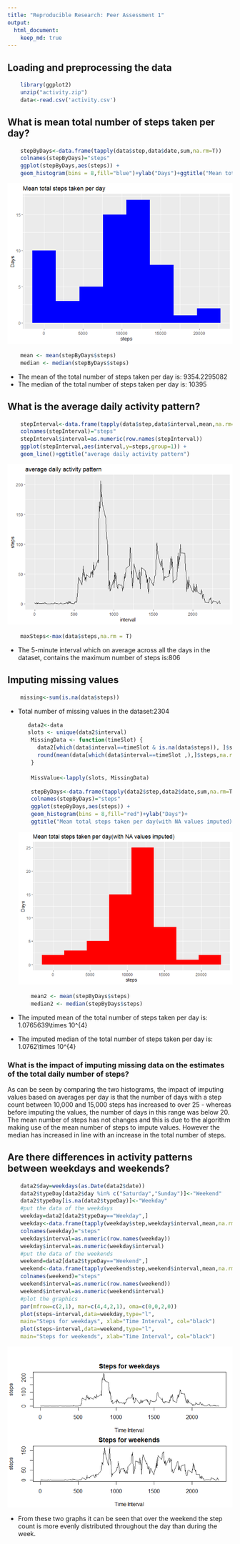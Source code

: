 ```yaml
---
title: "Reproducible Research: Peer Assessment 1"
output: 
  html_document:
    keep_md: true
---
```



## Loading and preprocessing the data
  
  ```r
      library(ggplot2)
      unzip("activity.zip")
      data<-read.csv('activity.csv')
  ```
## What is mean total number of steps taken per day?
  
  ```r
      stepByDays<-data.frame(tapply(data$step,data$date,sum,na.rm=T))
      colnames(stepByDays)="steps"
      ggplot(stepByDays,aes(steps)) + 
      geom_histogram(bins = 8,fill="blue")+ylab("Days")+ggtitle("Mean total steps taken per day")
  ```
  
  ![](PA1_template_files/figure-html/unnamed-chunk-2-1.png)<!-- -->
  
  ```r
      mean <- mean(stepByDays$steps)
      median <- median(stepByDays$steps)  
  ```
* The mean of the total number of steps taken per day is: 9354.2295082
* The median of the total number of steps taken per day is: 10395


## What is the average daily activity pattern?
  
  ```r
      stepInterval<-data.frame(tapply(data$step,data$interval,mean,na.rm=T))
      colnames(stepInterval)="steps"
      stepInterval$interval=as.numeric(row.names(stepInterval))
      ggplot(stepInterval,aes(interval,y=steps,group=1)) + 
      geom_line()+ggtitle("average daily activity pattern")
  ```
  
  ![](PA1_template_files/figure-html/unnamed-chunk-3-1.png)<!-- -->
  
  ```r
      maxSteps<-max(data$steps,na.rm = T)
  ```
* The 5-minute interval which on average across all the days in the dataset, contains the maximum number of steps is:806 

## Imputing missing values

  
  ```r
      missing<-sum(is.na(data$steps))
  ```
* Total number of missing values in the dataset:2304
  
  
  ```r
     data2<-data
     slots <- unique(data2$interval)
      MissingData <- function(timeSlot) {
        data2[which(data$interval==timeSlot & is.na(data$steps)), ]$steps <<- 
        round(mean(data[which(data$interval==timeSlot ,),]$steps,na.rm=T))
      }
  
      MissValue<-lapply(slots, MissingData)
  ```
  
  ```r
      stepByDays<-data.frame(tapply(data2$step,data2$date,sum,na.rm=T))
      colnames(stepByDays)="steps"
      ggplot(stepByDays,aes(steps)) + 
      geom_histogram(bins = 8,fill="red")+ylab("Days")+
      ggtitle("Mean total steps taken per day(with NA values imputed)")
  ```
  
  ![](PA1_template_files/figure-html/unnamed-chunk-6-1.png)<!-- -->
  
  ```r
      mean2 <- mean(stepByDays$steps)
      median2 <- median(stepByDays$steps)
  ```
* The imputed mean of the total number of steps taken per day is: 1.0765639\times 10^{4}

* The imputed median of the total number of steps taken per day is: 1.0762\times 10^{4}

### What is the impact of imputing missing data on the estimates of the total daily number of steps?
As can be seen by comparing the two histograms, the impact of imputing values based on averages per day is that the number of days with a step count between 10,000 and 15,000 steps has increased to over 25 - whereas before imputing the values, the number of days in this range was below 20. The mean number of steps has not changes and this is due to the algorithm making use of the mean number of steps to impute values. However the median has increased in line with an increase in the total number of steps.

## Are there differences in activity patterns between weekdays and weekends?

  
  ```r
      data2$day=weekdays(as.Date(data2$date))
      data2$typeDay[data2$day %in% c("Saturday","Sunday")]<-"Weekend"
      data2$typeDay[is.na(data2$typeDay)]<-"Weekday"
      #put the data of the weekdays
      weekday=data2[data2$typeDay=="Weekday",]
      weekday<-data.frame(tapply(weekday$step,weekday$interval,mean,na.rm=T))
      colnames(weekday)="steps"
      weekday$interval=as.numeric(row.names(weekday))
      weekday$interval=as.numeric(weekday$interval)
      #put the data of the weekends
      weekend=data2[data2$typeDay=="Weekend",]
      weekend<-data.frame(tapply(weekend$step,weekend$interval,mean,na.rm=T))
      colnames(weekend)="steps"
      weekend$interval=as.numeric(row.names(weekend))
      weekend$interval=as.numeric(weekend$interval)
      #plot the graphics
      par(mfrow=c(2,1), mar=c(4,4,2,1), oma=c(0,0,2,0))
      plot(steps~interval,data=weekday,type="l",
      main="Steps for weekdays", xlab="Time Interval", col="black")
      plot(steps~interval,data=weekend,type="l",
      main="Steps for weekends", xlab="Time Interval", col="black")
  ```
  
  ![](PA1_template_files/figure-html/unnamed-chunk-7-1.png)<!-- -->
  
* From these two graphs it can be seen that over the weekend the step count is more evenly distributed throughout the day than during the week.
